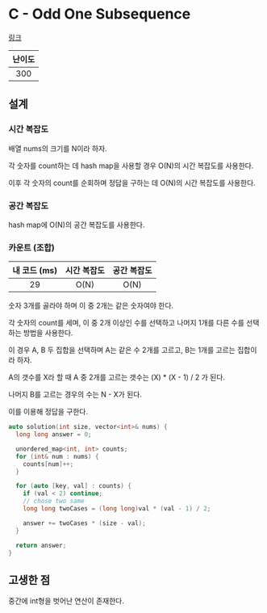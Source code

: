 # C - Odd One Subsequence

[링크](https://atcoder.jp/contests/abc429/tasks/abc429_c)

| 난이도 |
| :----: |
|  300   |

## 설계

### 시간 복잡도

배열 nums의 크기를 N이라 하자.

각 숫자를 count하는 데 hash map을 사용할 경우 O(N)의 시간 복잡도를 사용한다.

이후 각 숫자의 count를 순회하며 정답을 구하는 데 O(N)의 시간 복잡도를 사용한다.

### 공간 복잡도

hash map에 O(N)의 공간 복잡도를 사용한다.

### 카운트 (조합)

| 내 코드 (ms) | 시간 복잡도 | 공간 복잡도 |
| :----------: | :---------: | :---------: |
|      29      |    O(N)     |    O(N)     |

숫자 3개를 골라야 하며 이 중 2개는 같은 숫자여야 한다.

각 숫자의 count를 세며, 이 중 2개 이상인 수를 선택하고 나머지 1개를 다른 수를 선택하는 방법을 사용한다.

이 경우 A, B 두 집합을 선택하며 A는 같은 수 2개를 고르고, B는 1개를 고르는 집합이라 하자.

A의 갯수를 X라 할 때 A 중 2개를 고르는 갯수는 (X) \* (X - 1) / 2 가 된다.

나머지 B를 고르는 경우의 수는 N - X가 된다.

이를 이용해 정답을 구한다.

```cpp
auto solution(int size, vector<int>& nums) {
  long long answer = 0;

  unordered_map<int, int> counts;
  for (int& num : nums) {
    counts[num]++;
  }

  for (auto [key, val] : counts) {
    if (val < 2) continue;
    // chose two same
    long long twoCases = (long long)val * (val - 1) / 2;

    answer += twoCases * (size - val);
  }

  return answer;
}
```

## 고생한 점

중간에 int형을 벗어난 연산이 존재한다.